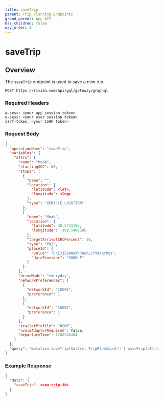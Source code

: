 ```yaml
---
title: saveTrip
parent: Trip Planning Endpoints
grand_parent: App API
has_children: false
nav_order: 3
---
```


# saveTrip

## Overview

The `saveTrip` endpoint is used to save a new trip.

`POST https://rivian.com/api/gql/gateway/graphql`

### Required Headers

```text
a-sess: <your app session token>
u-sess: <your user session token>
csrf-token: <your CSRF token>
```

### Request Body

```json
{
  "operationName": "saveTrip",
  "variables": {
    "attrs": {
      "name": "Moab",
      "startingSOC": 68,
      "stops": [
        {
          "name": "",
          "location": {
            "latitude": <lat>,
            "longitude": <lng>
          },
          "type": "VEHICLE_LOCATION"
        },
        {
          "name": "Moab",
          "location": {
            "latitude": 38.5733155,
            "longitude": -109.5498395
          },
          "targetArrivalSOCPercent": 20,
          "type": "POI",
          "placeId": {
            "value": "ChIJjS24muXhR4cRLcTV8XqxMgs",
            "dataProvider": "GOOGLE"
          }
        }
      ],
      "driveMode": "everyday",
      "networkPreferences": [
        {
          "networkId": "10001",
          "preference": 1
        },
        {
          "networkId": "10002",
          "preference": 1
        }
      ],
      "trailerProfile": "NONE",
      "avoidAdapterRequired": false,
      "departureTime": 1708546484
    }
  },
  "query": "mutation saveTrip($attrs: TripPlanInput!) { saveTrip(attrs: $attrs) }"
}
```

### Example Response

```json
{
  "data": {
    "saveTrip": <new-trip-id>
  }
}
```
